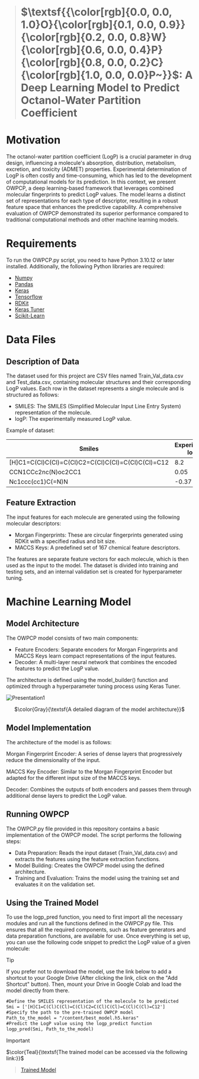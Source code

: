 > # $\textsf{{\color[rgb]{0.0, 0.0, 1.0}O}{\color[rgb]{0.1, 0.0, 0.9}}{\color[rgb]{0.2, 0.0, 0.8}W}{\color[rgb]{0.6, 0.0, 0.4}P}{\color[rgb]{0.8, 0.0, 0.2}C}{\color[rgb]{1.0, 0.0, 0.0}P~}}$:  A Deep Learning Model to Predict Octanol-Water Partition Coefficient 

# Motivation 
The octanol-water partition coefficient (LogP) is a crucial parameter in drug design, influencing a molecule's absorption, distribution, metabolism, excretion, and toxicity (ADMET) properties. Experimental determination of LogP is often costly and time-consuming, which has led to the development of computational models for its prediction. In this context, we present OWPCP, a deep learning-based framework that leverages combined molecular fingerprints to predict LogP values. The model learns a distinct set of representations for each type of descriptor, resulting in a robust feature space that enhances the predictive capability. A comprehensive evaluation of OWPCP demonstrated its superior performance compared to traditional computational methods and other machine learning models.
# Requirements
To run the OWPCP.py script, you need to have Python 3.10.12 or later installed. Additionally, the following Python libraries are required:
- [Numpy](https://numpy.org/)
- [Pandas](https://pandas.pydata.org/)
- [Keras](https://keras.io/)
- [Tensorflow](https://www.tensorflow.org/)
- [RDKit](https://www.rdkit.org/)
- [Keras Tuner](https://keras.io/keras_tuner/)
- [Scikit-Learn](https://scikit-learn.org/stable/)
# Data Files
## Description of Data
The dataset used for this project are CSV files named Train_Val_data.csv and Test_data.csv, containing molecular structures and their corresponding LogP values. Each row in the dataset represents a single molecule and is structured as follows:

+ SMILES: The SMILES (Simplified Molecular Input Line Entry System) representation of the molecule.
+ logP: The experimentally measured LogP value.
  
Example of dataset:

|  Smiles | Experimental logP |
| ---- | -- |
| [H]C1=C(Cl)C(Cl)=C(Cl)C2=C(Cl)C(Cl)=C(Cl)C(Cl)=C12| 8.2 |
|  CCN1CCc2nc(N)oc2CC1	| 0.05 |
|  Nc1ccc(cc1)C(=N)N | -0.37 |


## Feature Extraction
The input features for each molecule are generated using the following molecular descriptors:

- Morgan Fingerprints: These are circular fingerprints generated using RDKit with a specified radius and bit size.
- MACCS Keys: A predefined set of 167 chemical feature descriptors.

The features are separate feature vectors for each molecule, which is then used as the input to the model. The dataset is divided into training and testing sets, and an internal validation set is created for hyperparameter tuning.


# Machine Learning Model
## Model Architecture

The OWPCP model consists of two main components:

- Feature Encoders: Separate encoders for Morgan Fingerprints and MACCS Keys learn compact representations of the input features.
- Decoder: A multi-layer neural network that combines the encoded features to predict the LogP value.

The architecture is defined using the model_builder() function and optimized through a hyperparameter tuning process using Keras Tuner.

![Presentation1](https://github.com/user-attachments/assets/9f8910ec-0475-4bb5-a6ae-4a56386640ed)
<p align="center">
$\color{Gray}{\textsf{A detailed diagram of the  model architecture}}$
</p>

## Model Implementation
The architecture of the model is as follows:

Morgan Fingerprint Encoder: A series of dense layers that progressively reduce the dimensionality of the input.

MACCS Key Encoder: Similar to the Morgan Fingerprint Encoder but adapted for the different input size of the MACCS keys.

Decoder: Combines the outputs of both encoders and passes them through additional dense layers to predict the LogP value.

## Running OWPCP
The OWPCP.py file provided in this repository contains a basic implementation of the OWPCP model. The script performs the following steps:

- Data Preparation: Reads the input dataset (Train_Val_data.csv) and extracts the features using the feature extraction functions.
- Model Building: Creates the OWPCP model using the defined architecture.
- Training and Evaluation: Trains the model using the training set and evaluates it on the validation set.

## Using the Trained Model
To use the logp_pred function, you need to first import all the necessary modules and run all the functions defined in the OWPCP.py file. This ensures that all the required components, such as feature generators and data preparation functions, are available for use. Once everything is set up, you can use the following code snippet to predict the LogP value of a given molecule:

> [!TIP]
> If you prefer not to download the model, use the link below to add a shortcut to your Google Drive (After clicking the link, click on the "Add Shortcut" button). Then, mount your Drive in Google Colab and load the model directly from there.


 ```diff
#Define the SMILES representation of the molecule to be predicted
Smi = ['[H]C1=C(Cl)C(Cl)=C(Cl)C2=C(Cl)C(Cl)=C(Cl)C(Cl)=C12']
#Specify the path to the pre-trained OWPCP model
Path_to_the_model = "/content/best_model.h5.keras"
#Predict the LogP value using the logp_predict function
logp_pred(Smi, Path_to_the_model)

```

> [!IMPORTANT]
> $\color{Teal}{\textsf{The trained model can be accessed via the following link:}}$

> [Trained Model](https://drive.google.com/file/d/1zsevz7eLPXsFI0-kfZp4qjR8-t0vPvN1/view?usp=sharing/)






